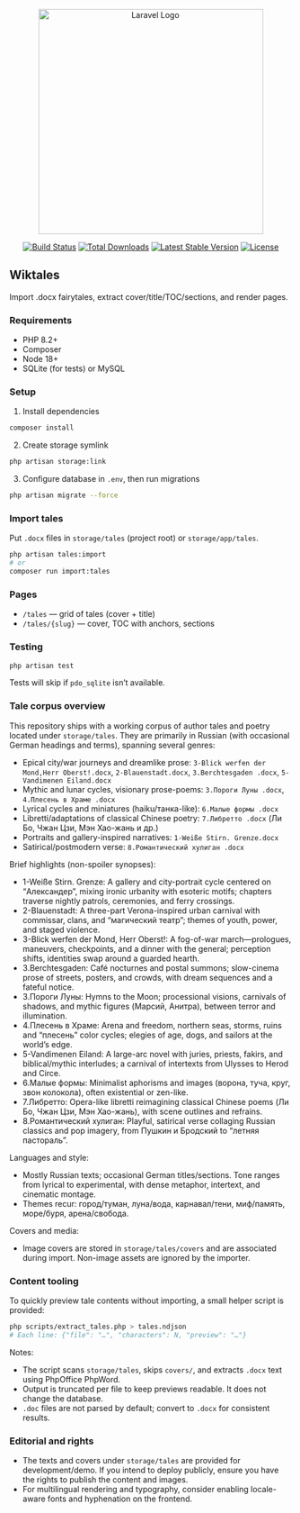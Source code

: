 <p align="center"><a href="https://laravel.com" target="_blank"><img src="https://raw.githubusercontent.com/laravel/art/master/logo-lockup/5%20SVG/2%20CMYK/1%20Full%20Color/laravel-logolockup-cmyk-red.svg" width="400" alt="Laravel Logo"></a></p>

<p align="center">
<a href="https://github.com/laravel/framework/actions"><img src="https://github.com/laravel/framework/workflows/tests/badge.svg" alt="Build Status"></a>
<a href="https://packagist.org/packages/laravel/framework"><img src="https://img.shields.io/packagist/dt/laravel/framework" alt="Total Downloads"></a>
<a href="https://packagist.org/packages/laravel/framework"><img src="https://img.shields.io/packagist/v/laravel/framework" alt="Latest Stable Version"></a>
<a href="https://packagist.org/packages/laravel/framework"><img src="https://img.shields.io/packagist/l/laravel/framework" alt="License"></a>
</p>

## Wiktales

Import .docx fairytales, extract cover/title/TOC/sections, and render pages.

### Requirements
- PHP 8.2+
- Composer
- Node 18+
- SQLite (for tests) or MySQL

### Setup
1) Install dependencies
```bash
composer install
```
2) Create storage symlink
```bash
php artisan storage:link
```
3) Configure database in `.env`, then run migrations
```bash
php artisan migrate --force
```

### Import tales
Put `.docx` files in `storage/tales` (project root) or `storage/app/tales`.
```bash
php artisan tales:import
# or
composer run import:tales
```

### Pages
- `/tales` — grid of tales (cover + title)
- `/tales/{slug}` — cover, TOC with anchors, sections

### Testing
```bash
php artisan test
```
Tests will skip if `pdo_sqlite` isn’t available.

### Tale corpus overview

This repository ships with a working corpus of author tales and poetry located under `storage/tales`. They are primarily in Russian (with occasional German headings and terms), spanning several genres:

- Epical city/war journeys and dreamlike prose: `3-Blick werfen der Mond,Herr Oberst!.docx`, `2-Blauenstadt.docx`, `3.Berchtesgaden .docx`, `5-Vandimenen Eiland.docx`
- Mythic and lunar cycles, visionary prose-poems: `3.Пороги Луны .docx`, `4.Плесень в Храме .docx`
- Lyrical cycles and miniatures (haiku/танка-like): `6.Малые формы .docx`
- Libretti/adaptations of classical Chinese poetry: `7.Либретто .docx` (Ли Бо, Чжан Цзи, Мэн Хао-жань и др.)
- Portraits and gallery-inspired narratives: `1-Weiße Stirn. Grenze.docx`
- Satirical/postmodern verse: `8.Романтический хулиган .docx`

Brief highlights (non-spoiler synopses):

- 1-Weiße Stirn. Grenze: A gallery and city-portrait cycle centered on “Александер”, mixing ironic urbanity with esoteric motifs; chapters traverse nightly patrols, ceremonies, and ferry crossings.
- 2-Blauenstadt: A three-part Verona-inspired urban carnival with commissar, clans, and “магический театр”; themes of youth, power, and staged violence.
- 3-Blick werfen der Mond, Herr Oberst!: A fog-of-war march—prologues, maneuvers, checkpoints, and a dinner with the general; perception shifts, identities swap around a guarded hearth.
- 3.Berchtesgaden: Café nocturnes and postal summons; slow-cinema prose of streets, posters, and crowds, with dream sequences and a fateful notice.
- 3.Пороги Луны: Hymns to the Moon; processional visions, carnivals of shadows, and mythic figures (Марсий, Анитра), between terror and illumination.
- 4.Плесень в Храме: Arena and freedom, northern seas, storms, ruins and “плесень” color cycles; elegies of age, dogs, and sailors at the world’s edge.
- 5-Vandimenen Eiland: A large-arc novel with juries, priests, fakirs, and biblical/mythic interludes; a carnival of intertexts from Ulysses to Herod and Circe.
- 6.Малые формы: Minimalist aphorisms and images (ворона, туча, круг, звон колокола), often existential or zen-like.
- 7.Либретто: Opera-like libretti reimagining classical Chinese poems (Ли Бо, Чжан Цзи, Мэн Хао-жань), with scene outlines and refrains.
- 8.Романтический хулиган: Playful, satirical verse collaging Russian classics and pop imagery, from Пушкин и Бродский to “летняя пастораль”.

Languages and style:

- Mostly Russian texts; occasional German titles/sections. Tone ranges from lyrical to experimental, with dense metaphor, intertext, and cinematic montage.
- Themes recur: город/туман, луна/вода, карнавал/тени, миф/память, море/буря, арена/свобода.

Covers and media:

- Image covers are stored in `storage/tales/covers` and are associated during import. Non-image assets are ignored by the importer.

### Content tooling

To quickly preview tale contents without importing, a small helper script is provided:

```bash
php scripts/extract_tales.php > tales.ndjson
# Each line: {"file": "…", "characters": N, "preview": "…"}
```

Notes:

- The script scans `storage/tales`, skips `covers/`, and extracts `.docx` text using PhpOffice PhpWord.
- Output is truncated per file to keep previews readable. It does not change the database.
- `.doc` files are not parsed by default; convert to `.docx` for consistent results.

### Editorial and rights

- The texts and covers under `storage/tales` are provided for development/demo. If you intend to deploy publicly, ensure you have the rights to publish the content and images.
- For multilingual rendering and typography, consider enabling locale-aware fonts and hyphenation on the frontend.
